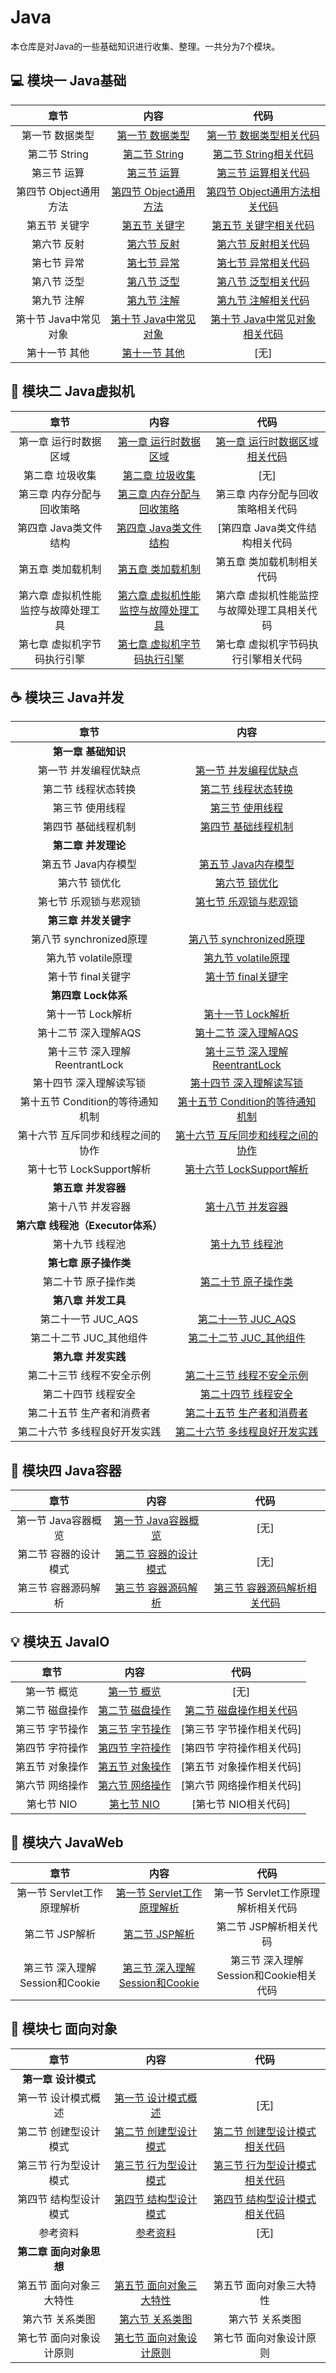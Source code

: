 # Java
本仓库是对Java的一些基础知识进行收集、整理。一共分为7个模块。

## :computer: 模块一 Java基础

| 章节 |  内容 | 代码 |
| :--: | :--: | :--: |
| 第一节 数据类型 | [第一节 数据类型](https://github.com/DuHouAn/Java/blob/master/JavaBasics/notes/00%E6%95%B0%E6%8D%AE%E7%B1%BB%E5%9E%8B.md) | [第一节 数据类型相关代码](https://github.com/DuHouAn/Java/tree/master/JavaBasics/src/code_00_dataType) |
| 第二节 String | [第二节 String](https://github.com/DuHouAn/Java/blob/master/JavaBasics/notes/01String.md)| [第二节 String相关代码](https://github.com/DuHouAn/Java/tree/master/JavaBasics/src/code_01_string) |
| 第三节 运算 | [第三节 运算](https://github.com/DuHouAn/Java/blob/master/JavaBasics/notes/02%E8%BF%90%E7%AE%97.md) | [第三节 运算相关代码](https://github.com/DuHouAn/Java/tree/master/JavaBasics/src/code_02_calculation) |
| 第四节 Object通用方法 | [第四节 Object通用方法](https://github.com/DuHouAn/Java/blob/master/JavaBasics/notes/03Object%E9%80%9A%E7%94%A8%E6%96%B9%E6%B3%95.md) | [第四节 Object通用方法相关代码](https://github.com/DuHouAn/Java/tree/master/JavaBasics/src/code_03_Object) |
| 第五节 关键字 | [第五节 关键字](https://github.com/DuHouAn/Java/blob/master/JavaBasics/notes/04%E5%85%B3%E9%94%AE%E5%AD%97.md) | [第五节 关键字相关代码](https://github.com/DuHouAn/Java/tree/master/JavaBasics/src/code_04_keyWords) | 
| 第六节 反射 |  [第六节 反射](https://github.com/DuHouAn/Java/blob/master/JavaBasics/notes/05%E5%8F%8D%E5%B0%84.md) |  [第六节 反射相关代码](https://github.com/DuHouAn/Java/tree/master/JavaBasics/src/code_05_reflection) |
| 第七节 异常 | [第七节 异常](https://github.com/DuHouAn/Java/blob/master/JavaBasics/notes/06%E5%BC%82%E5%B8%B8.md) |  [第七节 异常相关代码](https://github.com/DuHouAn/Java/tree/master/JavaBasics/src/code_06_exception) |
| 第八节 泛型 | [第八节 泛型](https://github.com/DuHouAn/Java/blob/master/JavaBasics/notes/07%E6%B3%9B%E5%9E%8B.md) | [第八节 泛型相关代码](https://github.com/DuHouAn/Java/tree/master/JavaBasics/src/code_07_generic) |
| 第九节 注解 | [第九节 注解](https://github.com/DuHouAn/Java/blob/master/JavaBasics/notes/08%E6%B3%A8%E8%A7%A3.md) | [第九节 注解相关代码](https://github.com/DuHouAn/Java/tree/master/JavaBasics/src/code_08_annotation) |
| 第十节 Java中常见对象 | [第十节 Java中常见对象](https://github.com/DuHouAn/Java/blob/master/JavaBasics/notes/09Java%E5%B8%B8%E8%A7%81%E5%AF%B9%E8%B1%A1.md) | [第十节 Java中常见对象相关代码](https://github.com/DuHouAn/Java/tree/master/JavaBasics/src/code_09_usefulObjects) | 
| 第十一节 其他 | [第十一节 其他](https://github.com/DuHouAn/Java/blob/master/JavaBasics/notes/10%E5%85%B6%E4%BB%96.md) | [无] |

## :art: 模块二 Java虚拟机

| 章节 |  内容 | 代码 |
| :--:| :--: | :--: |
| 第一章 运行时数据区域 | [第一章 运行时数据区域](https://github.com/DuHouAn/Java/blob/master/JVM/notes/00%E8%BF%90%E8%A1%8C%E6%97%B6%E6%95%B0%E6%8D%AE%E5%8C%BA%E5%9F%9F.md) | [第一章 运行时数据区域相关代码](https://github.com/DuHouAn/Java/tree/master/JVM/src/code_00) |
| 第二章 垃圾收集 | [第二章 垃圾收集](https://github.com/DuHouAn/Java/blob/master/JVM/notes/01%E5%9E%83%E5%9C%BE%E6%94%B6%E9%9B%86.md) | [无] |
| 第三章 内存分配与回收策略 | [第三章 内存分配与回收策略](https://github.com/DuHouAn/Java/blob/master/JVM/notes/02%E5%86%85%E5%AD%98%E5%88%86%E9%85%8D%E4%B8%8E%E5%9B%9E%E6%94%B6%E7%AD%96%E7%95%A5.md) |  第三章 内存分配与回收策略相关代码 |
| 第四章 Java类文件结构 | [第四章 Java类文件结构](https://github.com/DuHouAn/Java/blob/master/JVM/notes/03Java%E7%B1%BB%E6%96%87%E4%BB%B6%E7%BB%93%E6%9E%84.md) | [第四章 Java类文件结构相关代码 |
| 第五章 类加载机制 | [第五章 类加载机制](https://github.com/DuHouAn/Java/blob/master/JVM/notes/04%E7%B1%BB%E5%8A%A0%E8%BD%BD%E6%9C%BA%E5%88%B6.md) | 第五章 类加载机制相关代码 |
| 第六章 虚拟机性能监控与故障处理工具 | [第六章 虚拟机性能监控与故障处理工具](https://github.com/DuHouAn/Java/blob/master/JVM/notes/05%E8%99%9A%E6%8B%9F%E6%9C%BA%E6%80%A7%E8%83%BD%E7%9B%91%E6%8E%A7%E5%92%8C%E6%95%85%E9%9A%9C%E5%A4%84%E7%90%86%E5%B7%A5%E5%85%B7.md) | 第六章 虚拟机性能监控与故障处理工具相关代码 |
| 第七章 虚拟机字节码执行引擎 | [第七章 虚拟机字节码执行引擎](https://github.com/DuHouAn/Java/blob/master/JVM/notes/06%E8%99%9A%E6%8B%9F%E6%9C%BA%E5%AD%97%E8%8A%82%E7%A0%81%E6%89%A7%E8%A1%8C%E5%BC%95%E6%93%8E.md) | 第七章 虚拟机字节码执行引擎相关代码 |

## :coffee: 模块三 Java并发

| 章节 |  内容 |
| :--:| :--: |
| **第一章 基础知识** |  |
| 第一节 并发编程优缺点 | [第一节 并发编程优缺点](https://github.com/DuHouAn/Java/blob/master/Concurrency/notes/00%E5%B9%B6%E5%8F%91%E7%BC%96%E7%A8%8B%E7%9A%84%E4%BC%98%E7%BC%BA%E7%82%B9.md) |
| 第二节 线程状态转换 | [第二节 线程状态转换](https://github.com/DuHouAn/Java/blob/master/Concurrency/notes/01%E7%BA%BF%E7%A8%8B%E7%8A%B6%E6%80%81%E8%BD%AC%E6%8D%A2.md) |
| 第三节 使用线程 | [第三节 使用线程](https://github.com/DuHouAn/Java/blob/master/Concurrency/notes/02%E4%BD%BF%E7%94%A8%E7%BA%BF%E7%A8%8B.md) |
| 第四节 基础线程机制 | [第四节 基础线程机制](https://github.com/DuHouAn/Java/blob/master/Concurrency/notes/03%E5%9F%BA%E7%A1%80%E7%BA%BF%E7%A8%8B%E6%9C%BA%E5%88%B6.md) | 
| **第二章 并发理论** |  |
| 第五节 Java内存模型 | [第五节 Java内存模型](https://github.com/DuHouAn/Java/blob/master/Concurrency/notes/04Java%E5%86%85%E5%AD%98%E6%A8%A1%E5%9E%8B.md) | 
| 第六节 锁优化 | [第六节 锁优化](https://github.com/DuHouAn/Java/blob/master/Concurrency/notes/05%E9%94%81%E4%BC%98%E5%8C%96.md) | 
| 第七节 乐观锁与悲观锁 | [第七节 乐观锁与悲观锁](https://github.com/DuHouAn/Java/blob/master/Concurrency/notes/06%E4%B9%90%E8%A7%82%E9%94%81%E4%B8%8E%E6%82%B2%E8%A7%82%E9%94%81.md)| 
| **第三章 并发关键字** |  |
| 第八节 synchronized原理 | [第八节 synchronized原理](https://github.com/DuHouAn/Java/blob/master/Concurrency/notes/06synchronized%E5%8E%9F%E7%90%86.md) | 
| 第九节 volatile原理 | [第九节 volatile原理](https://github.com/DuHouAn/Java/blob/master/Concurrency/notes/07volatile%E5%8E%9F%E7%90%86.md) | 
| 第十节 final关键字 | [第十节 final关键字](https://github.com/DuHouAn/Java/blob/master/Concurrency/notes/08final%E5%85%B3%E9%94%AE%E5%AD%97.md) |
| **第四章 Lock体系** |  |
| 第十一节 Lock解析 | [第十一节 Lock解析](https://github.com/DuHouAn/Java/blob/master/Concurrency/notes/09Lock%E8%A7%A3%E6%9E%90.md)| 
| 第十二节 深入理解AQS | [第十二节 深入理解AQS](https://github.com/DuHouAn/Java/blob/master/Concurrency/notes/10%E6%B7%B1%E5%85%A5%E7%90%86%E8%A7%A3AQS.md) | 
| 第十三节 深入理解ReentrantLock | [第十三节 深入理解ReentrantLock](https://github.com/DuHouAn/Java/blob/master/Concurrency/notes/11%E6%B7%B1%E5%85%A5%E7%90%86%E8%A7%A3ReentrantLock.md) |
| 第十四节 深入理解读写锁 | [第十四节 深入理解读写锁](https://github.com/DuHouAn/Java/blob/master/Concurrency/notes/12%E6%B7%B1%E5%85%A5%E7%90%86%E8%A7%A3%E8%AF%BB%E5%86%99%E9%94%81ReentrantReadWriteLock.md) |
| 第十五节 Condition的等待通知机制 | [第十五节 Condition的等待通知机制](https://github.com/DuHouAn/Java/blob/master/Concurrency/notes/13Condition%E7%9A%84await%E5%92%8Csignal%E7%AD%89%E5%BE%85%E9%80%9A%E7%9F%A5%E6%9C%BA%E5%88%B6.md) |
| 第十六节 互斥同步和线程之间的协作 | [第十六节 互斥同步和线程之间的协作](https://github.com/DuHouAn/Java/blob/master/Concurrency/notes/14%E4%BA%92%E6%96%A5%E5%90%8C%E6%AD%A5%E5%92%8C%E7%BA%BF%E7%A8%8B%E4%B9%8B%E9%97%B4%E7%9A%84%E5%8D%8F%E4%BD%9C..md) |
| 第十七节 LockSupport解析 | [第十六节 LockSupport解析](https://github.com/DuHouAn/Java/blob/master/Concurrency/notes/15LockSupport%E8%A7%A3%E6%9E%90.md) |
| **第五章 并发容器** |  |
| 第十八节 并发容器 | [ 第十八节 并发容器](https://github.com/DuHouAn/Java/blob/master/Concurrency/notes/16%E5%B9%B6%E5%8F%91%E5%AE%B9%E5%99%A8.md) |
| **第六章 线程池（Executor体系）** |  |
| 第十九节 线程池 | [第十九节 线程池](https://github.com/DuHouAn/Java/blob/master/Concurrency/notes/17%E7%BA%BF%E7%A8%8B%E6%B1%A0.md) |
| **第七章 原子操作类** |  |
| 第二十节 原子操作类 | [第二十节 原子操作类](https://github.com/DuHouAn/Java/blob/master/Concurrency/notes/19%E5%8E%9F%E5%AD%90%E6%93%8D%E4%BD%9C%E7%B1%BB.md) |
| **第八章 并发工具** |  |
| 第二十一节 JUC_AQS | [第二十一节 JUC_AQS](https://github.com/DuHouAn/Java/blob/master/Concurrency/notes/20JUC_AQS.md) |
| 第二十二节 JUC_其他组件 | [第二十二节 JUC_其他组件](https://github.com/DuHouAn/Java/blob/master/Concurrency/notes/21JUC_%E5%85%B6%E4%BB%96%E7%BB%84%E4%BB%B6.md) |
| **第九章 并发实践** |  |
| 第二十三节 线程不安全示例 | [第二十三节 线程不安全示例](https://github.com/DuHouAn/Java/blob/master/Concurrency/notes/22%E7%BA%BF%E7%A8%8B%E4%B8%8D%E5%AE%89%E5%85%A8%E7%A4%BA%E4%BE%8B.md)  |
| 第二十四节 线程安全 | [第二十四节 线程安全](https://github.com/DuHouAn/Java/blob/master/Concurrency/notes/23%E7%BA%BF%E7%A8%8B%E5%AE%89%E5%85%A8.md) |
| 第二十五节 生产者和消费者 | [第二十五节 生产者和消费者](https://github.com/DuHouAn/Java/blob/master/Concurrency/notes/24%E7%94%9F%E4%BA%A7%E8%80%85%E5%92%8C%E6%B6%88%E8%B4%B9%E8%80%85.md) |
| 第二十六节 多线程良好开发实践 | [第二十六节 多线程良好开发实践](https://github.com/DuHouAn/Java/blob/master/Concurrency/notes/25%E5%A4%9A%E7%BA%BF%E7%A8%8B%E8%89%AF%E5%A5%BD%E5%BC%80%E5%8F%91%E5%AE%9E%E8%B7%B5.md) |

## :hammer: 模块四 Java容器

| 章节 |  内容 | 代码 |
| :--: | :--: | :--: |
| 第一节 Java容器概览 | [第一节 Java容器概览](https://github.com/DuHouAn/Java/blob/master/JavaContainer/notes/00Java%E5%AE%B9%E5%99%A8%E6%A6%82%E8%A7%88.md) | [无] |
| 第二节 容器的设计模式 | [第二节 容器的设计模式](https://github.com/DuHouAn/Java/blob/master/JavaContainer/notes/01%E5%AE%B9%E5%99%A8%E4%B8%AD%E7%9A%84%E8%AE%BE%E8%AE%A1%E6%A8%A1%E5%BC%8F.md)  | [无] |
| 第三节 容器源码解析 | [第三节 容器源码解析](https://github.com/DuHouAn/Java/blob/master/JavaContainer/notes/02%E5%AE%B9%E5%99%A8%E6%BA%90%E7%A0%81%E5%88%86%E6%9E%90.md) | [第三节 容器源码解析相关代码](https://github.com/DuHouAn/Java/tree/master/JavaContainer/src/code_00_container) |

## :bulb: 模块五 JavaIO

| 章节 |  内容 | 代码 |
| :--: | :--: | :--: |
| 第一节 概览 | [第一节 概览](https://github.com/DuHouAn/Java/blob/master/JavaIO/notes/00%E6%A6%82%E8%A7%88.md) | [无] |
| 第二节 磁盘操作 | [第二节 磁盘操作](https://github.com/DuHouAn/Java/blob/master/JavaIO/notes/01%E7%A3%81%E7%9B%98%E6%93%8D%E4%BD%9C.md) | [第二节 磁盘操作相关代码](https://github.com/DuHouAn/Java/tree/master/JavaIO/src/code_00_disk) |
| 第三节 字节操作 | [第三节 字节操作](https://github.com/DuHouAn/Java/blob/master/JavaIO/notes/02%E5%AD%97%E8%8A%82%E6%93%8D%E4%BD%9C.md) | [第三节 字节操作相关代码] |
| 第四节 字符操作 | [第四节 字符操作](https://github.com/DuHouAn/Java/blob/master/JavaIO/notes/03%E5%AD%97%E7%AC%A6%E6%93%8D%E4%BD%9C.md) | [第四节 字符操作相关代码] |
| 第五节 对象操作 | [第五节 对象操作](https://github.com/DuHouAn/Java/blob/master/JavaIO/notes/03%E5%AD%97%E7%AC%A6%E6%93%8D%E4%BD%9C.md) | [第五节 对象操作相关代码] |
| 第六节 网络操作 | [第六节 网络操作](https://github.com/DuHouAn/Java/blob/master/JavaIO/notes/05%E7%BD%91%E7%BB%9C%E6%93%8D%E4%BD%9C.md) | [第六节 网络操作相关代码] |
| 第七节 NIO | [第七节 NIO](https://github.com/DuHouAn/Java/blob/master/JavaIO/notes/06NIO.md) | [第七节 NIO相关代码] |

## :memo: 模块六 JavaWeb

| 章节 |  内容 | 代码 |
| :--: | :--: | :--: |
| 第一节 Servlet工作原理解析 | [第一节 Servlet工作原理解析](https://github.com/DuHouAn/Java/blob/master/JavaWeb/notes/00Servlet%E5%B7%A5%E4%BD%9C%E5%8E%9F%E7%90%86%E8%A7%A3%E6%9E%90.md) | 第一节 Servlet工作原理解析相关代码 |
| 第二节 JSP解析 | [第二节 JSP解析](https://github.com/DuHouAn/Java/blob/master/JavaWeb/notes/01JSP%E8%A7%A3%E6%9E%90.md) | 第二节 JSP解析相关代码 |
| 第三节 深入理解Session和Cookie | [第三节 深入理解Session和Cookie](https://github.com/DuHouAn/Java/blob/master/JavaWeb/notes/02%E6%B7%B1%E5%85%A5%E7%90%86%E8%A7%A3Session%E5%92%8CCookie.md) |  第三节 深入理解Session和Cookie相关代码 |

## :couple: 模块七 面向对象

| 章节 |  内容 | 代码 |
| :--: | :--: | :--: |
| **第一章 设计模式** | | |
| 第一节 设计模式概述 |  [第一节 设计模式概述](https://github.com/DuHouAn/Java/blob/master/Object_Oriented/notes/00%E6%A6%82%E8%BF%B0.md) | [无] |
| 第二节 创建型设计模式 | [第二节 创建型设计模式](https://github.com/DuHouAn/Java/blob/master/Object_Oriented/notes/01%E5%88%9B%E5%BB%BA%E5%9E%8B.md) | [第二节 创建型设计模式相关代码](https://github.com/DuHouAn/Java/tree/master/Object_Oriented/src/code_00_creation) |
| 第三节 行为型设计模式 | [第三节 行为型设计模式](https://github.com/DuHouAn/Java/blob/master/Object_Oriented/notes/02%E8%A1%8C%E4%B8%BA%E5%9E%8B.md) | [第三节 行为型设计模式相关代码](https://github.com/DuHouAn/Java/tree/master/Object_Oriented/src/code_01_activity) |
| 第四节 结构型设计模式 | [第四节 结构型设计模式](https://github.com/DuHouAn/Java/blob/master/Object_Oriented/notes/03%E7%BB%93%E6%9E%84%E5%9E%8B.md) | [第四节 结构型设计模式相关代码](https://github.com/DuHouAn/Java/tree/master/Object_Oriented/src/code_02_strcuture) |
| 参考资料 | [参考资料](https://www.jianshu.com/nb/4583287) | [无] |
| **第二章 面向对象思想** |  |  |
| 第五节 面向对象三大特性 | [第五节 面向对象三大特性](https://github.com/DuHouAn/Java/blob/master/Object_Oriented/notes/04%E9%9D%A2%E5%90%91%E5%AF%B9%E8%B1%A1%E4%B8%89%E5%A4%A7%E7%89%B9%E6%80%A7.md) | 第五节 面向对象三大特性 | 
| 第六节 关系类图 | [第六节 关系类图](https://github.com/DuHouAn/Java/blob/master/Object_Oriented/notes/05%E5%85%B3%E7%B3%BB%E7%B1%BB%E5%9B%BE.md) | 第六节 关系类图 |
| 第七节 面向对象设计原则 | [第七节 面向对象设计原则](https://github.com/DuHouAn/Java/blob/master/Object_Oriented/notes/06%E9%9D%A2%E5%90%91%E5%AF%B9%E8%B1%A1%E8%AE%BE%E8%AE%A1%E5%8E%9F%E5%88%99.md) | 第七节 面向对象设计原则 |
